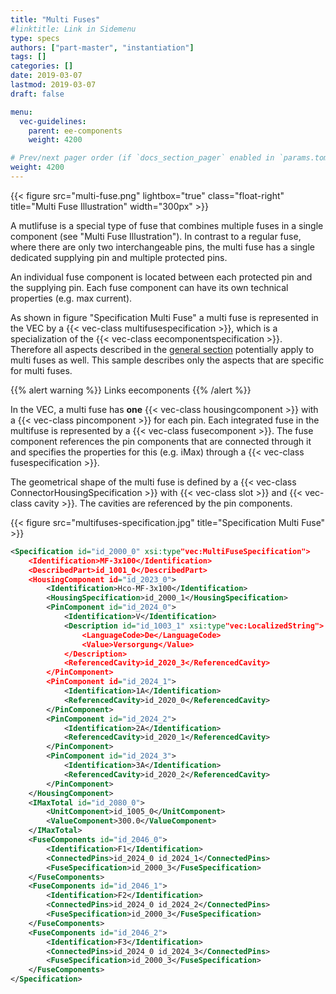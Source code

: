 ```yaml
---
title: "Multi Fuses"
#linktitle: Link in Sidemenu
type: specs
authors: ["part-master", "instantiation"]
tags: []
categories: []
date: 2019-03-07
lastmod: 2019-03-07
draft: false

menu:
  vec-guidelines:
    parent: ee-components
    weight: 4200

# Prev/next pager order (if `docs_section_pager` enabled in `params.toml`)
weight: 4200
---
```

{{< figure src="multi-fuse.png" lightbox="true" class="float-right" title="Multi Fuse Illustration" width="300px" >}}

A mutlifuse is a special type of fuse that combines multiple fuses in a single component (see "Multi Fuse Illustration"). In contrast to a regular fuse, where there are only two interchangeable pins, the multi fuse has a single dedicated supplying pin and multiple protected pins. 

An individual fuse component is located between each protected pin and the supplying pin. Each fuse component can have its own technical properties (e.g. max current).

As shown in figure "Specification Multi Fuse" a multi fuse is represented in the VEC by a {{< vec-class multifusespecification >}}, which is a specialization of the {{< vec-class eecomponentspecification >}}. Therefore all aspects described in the [general section]( eecomponents) potentially apply to multi fuses as well. This sample describes only the aspects that are specific for multi fuses.  

{{% alert warning %}}
Links eecomponents
{{% /alert %}}

In the VEC, a multi fuse has __one__ {{< vec-class housingcomponent >}} with a {{< vec-class pincomponent >}} for each pin. Each integrated fuse in the multifuse is represented by a {{< vec-class fusecomponent >}}. The fuse component references the pin components that are connected through it and specifies the properties for this (e.g. iMax) through a {{< vec-class fusespecification >}}.

The geometrical shape of the multi fuse is defined by a {{< vec-class ConnectorHousingSpecification >}} with {{< vec-class slot >}} and {{< vec-class cavity >}}. The cavities are referenced by the pin components. 

{{< figure src="multifuses-specification.jpg" title="Specification Multi Fuse" >}}

```xml
<Specification id="id_2000_0" xsi:type"vec:MultiFuseSpecification">
	<Identification>MF-3x100</Identification>
	<DescribedPart>id_1001_0</DescribedPart>
	<HousingComponent id="id_2023_0">
		<Identification>Hco-MF-3x100</Identification>
		<HousingSpecification>id_2000_1</HousingSpecification>
		<PinComponent id="id_2024_0">
			<Identification>V</Identification>
			<Description id="id_1003_1" xsi:type"vec:LocalizedString">
				<LanguageCode>De</LanguageCode>
				<Value>Versorgung</Value>
			</Description>
			<ReferencedCavity>id_2020_3</ReferencedCavity>
		</PinComponent>
		<PinComponent id="id_2024_1">
			<Identification>1A</Identification>
			<ReferencedCavity>id_2020_0</ReferencedCavity>
		</PinComponent>
		<PinComponent id="id_2024_2">
			<Identification>2A</Identification>
			<ReferencedCavity>id_2020_1</ReferencedCavity>
		</PinComponent>
		<PinComponent id="id_2024_3">
			<Identification>3A</Identification>
			<ReferencedCavity>id_2020_2</ReferencedCavity>
		</PinComponent>
	</HousingComponent>
	<IMaxTotal id="id_2080_0">
		<UnitComponent>id_1005_0</UnitComponent>
		<ValueComponent>300.0</ValueComponent>
	</IMaxTotal>
	<FuseComponents id="id_2046_0">
		<Identification>F1</Identification>
		<ConnectedPins>id_2024_0 id_2024_1</ConnectedPins>
		<FuseSpecification>id_2000_3</FuseSpecification>
	</FuseComponents>
	<FuseComponents id="id_2046_1">
		<Identification>F2</Identification>
		<ConnectedPins>id_2024_0 id_2024_2</ConnectedPins>
		<FuseSpecification>id_2000_3</FuseSpecification>
	</FuseComponents>
	<FuseComponents id="id_2046_2">
		<Identification>F3</Identification>
		<ConnectedPins>id_2024_0 id_2024_3</ConnectedPins>
		<FuseSpecification>id_2000_3</FuseSpecification>
	</FuseComponents>
</Specification>
```


